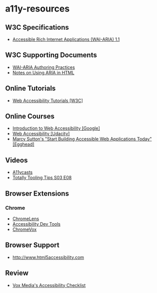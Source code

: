 # a11y-resources

## W3C Specifications
- [Accessible Rich Internet Applications (WAI-ARIA) 1.1](http://www.w3.org/TR/wai-aria-1.1/)

## W3C Supporting Documents
- [WAI-ARIA Authoring Practices](http://www.w3.org/TR/wai-aria-practices/)
- [Notes on Using ARIA in HTML](https://w3c.github.io/aria-in-html/)

## Online Tutorials
- [Web Accessibility Tutorials [W3C]](http://www.w3.org/WAI/tutorials/)

## Online Courses
- [Introduction to Web Accessibility [Google]](https://webaccessibility.withgoogle.com/course)
- [Web Accessibility [Udacity]](https://classroom.udacity.com/courses/ud891)
- [Marcy Sutton's "Start Building Accessible Web Applications Today" [Egghead]](https://egghead.io/courses/start-building-accessible-web-applications-today)

## Videos
- [A11ycasts](https://www.youtube.com/watch?v=fGLp_gfMMGU)
- [Totally Tooling Tips S03 E08](https://www.youtube.com/watch?v=pBJZsp5LsOE)

## Browser Extensions
### Chrome
- [ChromeLens](http://chromelens.xyz/)
- [Accessibility Dev Tools](https://chrome.google.com/webstore/detail/accessibility-developer-t/fpkknkljclfencbdbgkenhalefipecmb?hl=en)
- [ChromeVox](https://chrome.google.com/webstore/detail/chromevox/kgejglhpjiefppelpmljglcjbhoiplfn?hl=en)

## Browser Support
- http://www.html5accessibility.com

## Review
- [Vox Media's Accessibility Checklist](http://accessibility.voxmedia.com)
